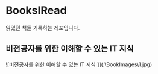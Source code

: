# BooksIRead
 읽었던 책들 기록하는 레포입니다.
 
 ## 비전공자를 위한 이해할 수 있는 IT 지식
 ![비전공자를 위한 이해할 수 있는 IT 지식 ]](.\BookImages\1.jpg)
